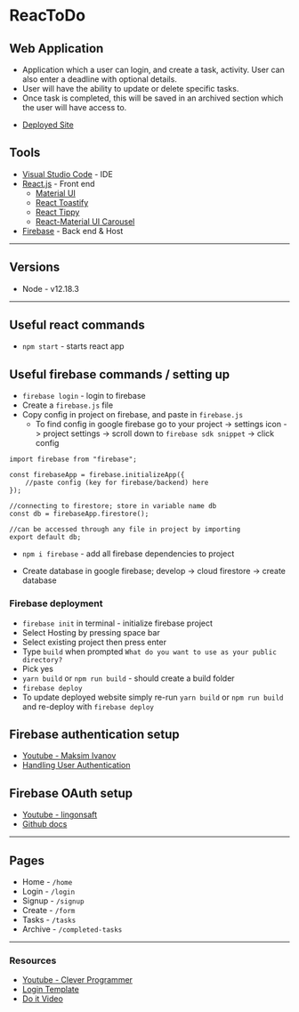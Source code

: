 # ReacToDo

## Web Application
- Application which a user can login, and create a task, activity. User can also enter a deadline with optional details.
- User will have the ability to update or delete specific tasks.
- Once task is completed, this will be saved in an archived section which the user will have access to.

* [Deployed Site](https://react-todo-eb067.web.app)

## Tools
* [Visual Studio Code](https://code.visualstudio.com/) - IDE
* [React.js](https://reactjs.org/docs/hello-world.html) - Front end
    * [Material UI](https://material-ui.com/)
    * [React Toastify](https://www.npmjs.com/package/react-toastify)
    * [React Tippy](https://github.com/tvkhoa/react-tippy)
    * [React-Material UI Carousel](https://www.npmjs.com/package/react-material-ui-carousel)
* [Firebase](https://firebase.google.com/) - Back end & Host

---

## Versions
* Node - v12.18.3
---

## Useful react commands
* `npm start` - starts react app

## Useful firebase commands / setting up
* `firebase login` - login to firebase
* Create a `firebase.js` file
* Copy config in project on firebase, and paste in `firebase.js`
    * To find config in google firebase go to your project -> settings icon -> project settings -> scroll down to `firebase sdk snippet` -> click config
```
import firebase from "firebase";

const firebaseApp = firebase.initializeApp({
    //paste config (key for firebase/backend) here
});

//connecting to firestore; store in variable name db
const db = firebaseApp.firestore();

//can be accessed through any file in project by importing
export default db;
```
* `npm i firebase` - add all firebase dependencies to project

* Create database in google firebase; develop -> cloud firestore -> create database

### Firebase deployment
* `firebase init` in terminal - initialize firebase project
* Select Hosting by pressing space bar
* Select existing project then press enter
* Type `build` when prompted `What do you want to use as your public directory?`
* Pick yes
* `yarn build` or `npm run build` - should create a build folder
* `firebase deploy`
* To update deployed website simply re-run `yarn build` or `npm run build` and re-deploy with `firebase deploy`

## Firebase authentication setup
* [Youtube - Maksim Ivanov](https://www.youtube.com/watch?v=unr4s3jd9qA)
* [Handling User Authentication](https://blog.logrocket.com/user-authentication-firebase-react-apps/)

## Firebase OAuth setup
* [Youtube - lingonsaft](https://www.youtube.com/watch?v=zq0TuNqV0Ew)
* [Github docs](https://github.com/firebase/firebaseui-web-react)
---

## Pages
* Home - `/home`
* Login - `/login`
* Signup - `/signup`
* Create - `/form`
* Tasks - `/tasks`
* Archive - `/completed-tasks`
---
### Resources
* [Youtube - Clever Programmer](https://www.youtube.com/watch?v=VqgTr-nd7Cg&list=PL-J2q3Ga50oMQa1JdSJxYoZELwOJAXExP&index=2&t=9057s)
* [Login Template](https://github.com/mui-org/material-ui/blob/master/docs/src/pages/getting-started/templates/sign-in/SignIn.js)
* [Do it Video](https://www.youtube.com/watch?v=ZXsQAXx_ao0)
